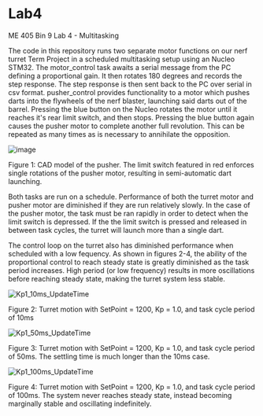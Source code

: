 # Lab4
 ME 405 Bin 9 Lab 4 - Multitasking

 The code in this repository runs two separate motor functions on our nerf turret Term Project in a scheduled multitasking setup using an Nucleo STM32. The motor_control task awaits a serial message from the PC defining a proportional gain. It then rotates 180 degrees and records the step response. The step response is then sent back to the PC over serial in csv format. pusher_control provides functionality to a motor which pushes darts into the flywheels of the nerf blaster, launching said darts out of the barrel. Pressing the blue button on the Nucleo rotates the motor until it reaches it's rear limit switch, and then stops. Pressing the blue button again causes the pusher motor to complete another full revolution. This can be repeated as many times as is necessary to annihilate the opposition. 

 ![image](https://github.com/logdotzipp/Lab4/assets/156237159/520b21cb-5913-4842-833b-5e565dd219e7)

Figure 1: CAD model of the pusher. The limit switch featured in red enforces single rotations of the pusher motor, resulting in semi-automatic dart launching.

 Both tasks are run on a schedule. Performance of both the turret motor and pusher motor are diminished if they are run relatively slowly. In the case of the pusher motor, the task must be ran rapidly in order to detect when the limit switch is depressed. If the the limit switch is pressed and released in between task cycles, the turret will launch more than a single dart.

 The control loop on the turret also has diminished performance when scheduled with a low fequency. As shown in figures 2-4, the ability of the proportional control to reach steady state is greatly diminished as the task period increases. High period (or low frequency) results in more oscillations before reaching steady state, making the turret system less stable.

 ![Kp1_10ms_UpdateTime](https://github.com/logdotzipp/Lab4/assets/156237159/f0a13561-b811-46ad-ba76-e8f7c3d71e42)

Figure 2: Turret motion with SetPoint = 1200, Kp = 1.0, and task cycle period of 10ms


![Kp1_50ms_UpdateTime](https://github.com/logdotzipp/Lab4/assets/156237159/3a652137-e6ce-4dec-82d9-b515b00241a1)

Figure 3: Turret motion with SetPoint = 1200, Kp = 1.0, and task cycle period of 50ms. The settling time is much longer than the 10ms case.

![Kp1_100ms_UpdateTime](https://github.com/logdotzipp/Lab4/assets/156237159/cd72ac0b-0702-4074-9794-e2466404e10d)

Figure 4: Turret motion with SetPoint = 1200, Kp = 1.0, and task cycle period of 100ms. The system never reaches steady state, instead becoming marginally stable and oscillating indefinitely.


 
